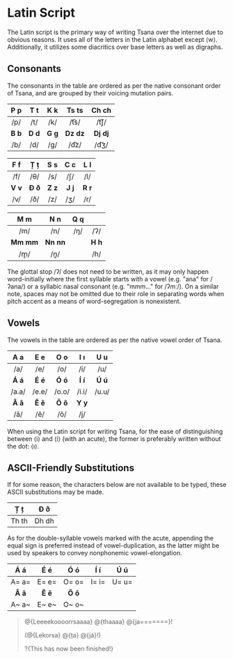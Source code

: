 # Latin Script

The Latin script is the primary way of writing Tsana over the internet due to obvious reasons. It uses all of the letters in the Latin alphabet except ⟨w⟩. Additionally, it utilizes some diacritics over base letters as well as digraphs.

## Consonants

The consonants in the table are ordered as per the native consonant order of Tsana, and are grouped by their voicing mutation pairs.

|   P p   |   T t   |   K k   |   Ts ts   |   Ch ch   |
| :-----: | :-----: | :-----: | :-------: | :-------: |
|   /p/   |   /t/   |   /k/   |   /t͡s/    |    /t͡ʃ/   |
| **B b** | **D d** | **G g** | **Dz dz** | **Dj dj** |
|   /b/   |   /d/   |   /g/   |   /d͡z/    |    /d͡ʒ/   |

|   F f   |   Ț ț   |   S s   |   C c   |   L l   |
| :-----: | :-----: | :-----: | :-----: | :-----: |
|   /f/   |   /θ/   |   /s/   |   /ʃ/   |   /l/   |
| **V v** | **Ð ð** | **Z z** | **J j** | **R r** |
|   /v/   |   /ð/   |   /z/   |   /ʒ/   |   /r/   |

|    M m    |    N n    |   Q q   |         |
| :-------: | :-------: | :-----: | :-----: |
|    /m/    |    /n/    |   /ŋ/   |   /ʔ/   |
| **Mm mm** | **Nn nn** |         | **H h** |
|    /m̥/    |    /n̥/    |         |   /h/   |

The glottal stop /ʔ/ does not need to be written, as it may only happen word-initially where the first syllable starts with a vowel (e.g. "ana" for /ʔana/) or a syllabic nasal consonant (e.g. "mmm..." for /ʔmː/). On a similar note, spaces may not be omitted due to their role in separating words when pitch accent as a means of word-segregation is nonexistent.

## Vowels

The vowels in the table are ordered as per the native vowel order of Tsana.

|   A a   |   E e   |   O o   |   I ı   |   U u   |
| :-----: | :-----: | :-----: | :-----: | :-----: |
|   /a/   |   /e/   |   /o/   |   /i/   |   /u/   |
| **Á á** | **É é** | **Ó ó** | **Í í** | **Ú ú** |
|  /a.a/  |  /e.e/  |  /o.o/  |  /i.i/  |  /u.u/  |
| **Ã ã** | **Ẽ ẽ** | **Õ õ** | **Y y** |         |
|   /ã/   |   /ẽ/   |   /õ/   |   /j/   |         |

When using the Latin script for writing Tsana, for the ease of distinguishing between ⟨i⟩ and ⟨í⟩ (with an acute), the former is preferably written without the dot: ⟨ı⟩.

## ASCII-Friendly Substitutions

If for some reason, the characters below are not available to be typed, these ASCII substitutions may be made.

|  Ț ț  |  Ð ð  |
| :---: | :---: |
| Th th | Dh dh |

As for the double-syllable vowels marked with the acute, appending the equal sign is preferred instead of vowel-duplication, as the latter might be used by speakers to convey nonphonemic vowel-elongation.

|   Á á   |   É é   |   Ó ó   |  Í í  |  Ú ú  |
| :-----: | :-----: | :-----: | :---: | :---: |
|  A= a=  |  E= e=  |  O= o=  | I= i= | U= u= |
| **Ã ã** | **Ẽ ẽ** | **Õ õ** |       |       |
|  A~ a~  |  E~ e~  |  O~ o~  |       |       |

> @{Leeeekoooorrsaaaa} @{thaaaa} @{ja=======}!
>
> (@{Lekorsa} @{ța} @{já}!)
>
> ?{This has now been finished!}
